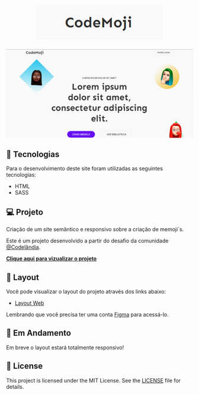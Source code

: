 <h1 align="center">
    <img alt="StudioGhibli" title="StudioGhibli" src="src/img/logo.png"/>
</h1>

<p align="center">
  <img alt="Moveit" src="src/img/print.png">
</p>

## 🧪 Tecnologias

Para o desenvolvimento deste site foram utilizadas as seguintes tecnologias:
- HTML
- SASS
## 💻 Projeto

Criação de um site semântico e responsivo sobre a criação de memoji´s. 

Este é um projeto desenvolvido a partir do desafio da comunidade [@Codelândia](https://discord.com/invite/QevDJqCzaY).

[**Clique aqui para vizualizar o projeto**](https://andrezafs.github.io/CodeMoji/)

## 🔖 Layout
 Você pode visualizar o layout do projeto através dos links abaixo:

- [Layout Web](https://www.figma.com/file/Yb9IBH56g7T1hdIyZ3BMNO/Desafios---Codel%C3%A2ndia?node-id=11471%3A2)

Lembrando que você precisa ter uma conta [Figma](http://figma.com/) para acessá-lo.

## 🔨 Em Andamento

Em breve o layout estará totalmente responsivo!

## 📝 License

This project is licensed under the MIT License. See the [LICENSE](LICENSE.md) file for details.
